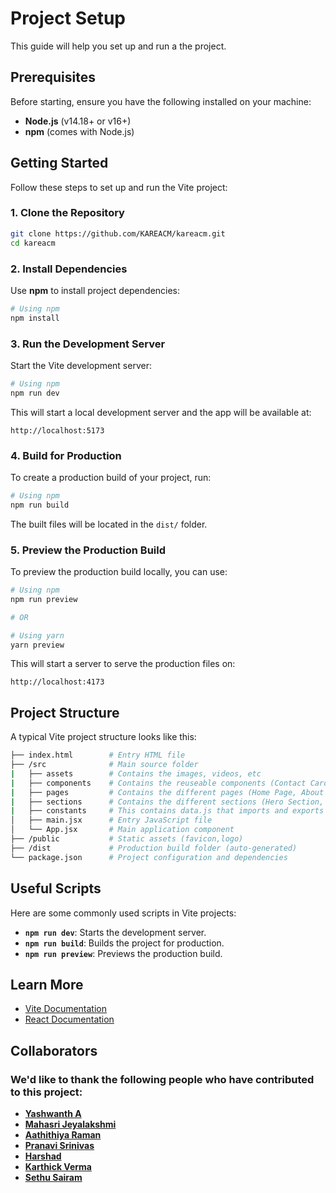 # Project Setup

This guide will help you set up and run a the project.

## Prerequisites

Before starting, ensure you have the following installed on your machine:

- **Node.js** (v14.18+ or v16+)
- **npm** (comes with Node.js)

## Getting Started

Follow these steps to set up and run the Vite project:

### 1. Clone the Repository

```bash
git clone https://github.com/KAREACM/kareacm.git
cd kareacm
```
### 2. Install Dependencies

Use **npm** to install project dependencies:

```bash
# Using npm
npm install
```

### 3. Run the Development Server

Start the Vite development server:

```bash
# Using npm
npm run dev
```

This will start a local development server and the app will be available at:

```
http://localhost:5173
```

### 4. Build for Production

To create a production build of your project, run:

```bash
# Using npm
npm run build

```

The built files will be located in the `dist/` folder.

### 5. Preview the Production Build

To preview the production build locally, you can use:

```bash
# Using npm
npm run preview

# OR

# Using yarn
yarn preview
```

This will start a server to serve the production files on:

```
http://localhost:4173
```

## Project Structure

A typical Vite project structure looks like this:

```bash
├── index.html        # Entry HTML file
├── /src              # Main source folder
|   ├── assets        # Contains the images, videos, etc
|   ├── components    # Contains the reuseable components (Contact Card, Navbar,Footer)
|   ├── pages         # Contains the different pages (Home Page, About Page)
|   ├── sections      # Contains the different sections (Hero Section, Profile Section)
|   ├── constants     # This contains data.js that imports and exports all data as arrays of objects to organize team members, events, projects, and more
│   ├── main.jsx      # Entry JavaScript file
│   └── App.jsx       # Main application component
├── /public           # Static assets (favicon,logo)
├── /dist             # Production build folder (auto-generated)
└── package.json      # Project configuration and dependencies
```

## Useful Scripts

Here are some commonly used scripts in Vite projects:

- **`npm run dev`**: Starts the development server.
- **`npm run build`**: Builds the project for production.
- **`npm run preview`**: Previews the production build.

## Learn More

- [Vite Documentation](https://vitejs.dev/guide/)
- [React Documentation](https://reactjs.org/docs/getting-started.html)

## Collaborators

### We'd like to thank the following people who have contributed to this project:

- **[Yashwanth A](https://github.com/yash27007)**
- **[Mahasri Jeyalakshmi ](https://github.com/Mahasri-B)**
- **[Aathithiya Raman ](https://github.com/athithyaramaa1)**
- **[Pranavi Srinivas ](https://github.com/kannapranavi15)**
- **[Harshad ](https://github.com/imvsharshad)**
- **[Karthick Verma ](https://github.com/Varma0099)**
- **[Sethu Sairam ](https://github.com/setusairam)**
